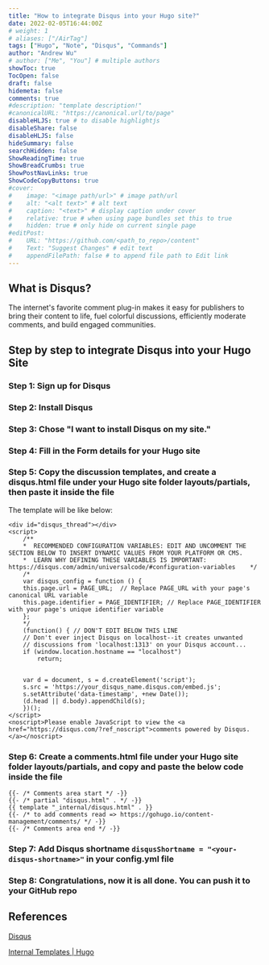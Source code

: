 ```yaml
---
title: "How to integrate Disqus into your Hugo site?"
date: 2022-02-05T16:44:00Z
# weight: 1
# aliases: ["/AirTag"]
tags: ["Hugo", "Note", "Disqus", "Commands"]
author: "Andrew Wu"
# author: ["Me", "You"] # multiple authors
showToc: true
TocOpen: false
draft: false
hidemeta: false
comments: true
#description: "template description!"
#canonicalURL: "https://canonical.url/to/page"
disableHLJS: true # to disable highlightjs
disableShare: false
disableHLJS: false
hideSummary: false
searchHidden: false
ShowReadingTime: true
ShowBreadCrumbs: true
ShowPostNavLinks: true
ShowCodeCopyButtons: true
#cover:
#    image: "<image path/url>" # image path/url
#    alt: "<alt text>" # alt text
#    caption: "<text>" # display caption under cover
#    relative: true # when using page bundles set this to true
#    hidden: true # only hide on current single page
#editPost:
#    URL: "https://github.com/<path_to_repo>/content"
#    Text: "Suggest Changes" # edit text
#    appendFilePath: false # to append file path to Edit link
---
```

## What is Disqus?

The internet's favorite comment plug-in makes it easy for publishers to bring their content to life, fuel colorful discussions, efficiently moderate comments, and build engaged communities.

## Step by step to integrate Disqus into your Hugo Site

### Step 1: Sign up for Disqus

### Step 2: Install Disqus

### Step 3: Chose "I want to install Disqus on my site."

### Step 4: Fill in the Form details for your Hugo site

### Step 5: Copy the discussion templates, and create a disqus.html file under your Hugo site folder layouts/partials, then paste it inside the file

The template will be like below:
```
<div id="disqus_thread"></div>
<script>
    /**
    *  RECOMMENDED CONFIGURATION VARIABLES: EDIT AND UNCOMMENT THE SECTION BELOW TO INSERT DYNAMIC VALUES FROM YOUR PLATFORM OR CMS.
    *  LEARN WHY DEFINING THESE VARIABLES IS IMPORTANT: https://disqus.com/admin/universalcode/#configuration-variables    */
    /*
    var disqus_config = function () {
    this.page.url = PAGE_URL;  // Replace PAGE_URL with your page's canonical URL variable
    this.page.identifier = PAGE_IDENTIFIER; // Replace PAGE_IDENTIFIER with your page's unique identifier variable
    };
    */
    (function() { // DON'T EDIT BELOW THIS LINE
    // Don't ever inject Disqus on localhost--it creates unwanted
    // discussions from 'localhost:1313' on your Disqus account...
    if (window.location.hostname == "localhost")
        return;


    var d = document, s = d.createElement('script');
    s.src = 'https://your_disqus_name.disqus.com/embed.js';
    s.setAttribute('data-timestamp', +new Date());
    (d.head || d.body).appendChild(s);
    })();
</script>
<noscript>Please enable JavaScript to view the <a href="https://disqus.com/?ref_noscript">comments powered by Disqus.</a></noscript>
```

### Step 6: Create a comments.html file under your Hugo site folder layouts/partials, and copy and paste the below code inside the file

```
{{- /* Comments area start */ -}}
{{- /* partial "disqus.html" . */ -}}
{{ template "_internal/disqus.html" . }}
{{- /* to add comments read => https://gohugo.io/content-management/comments/ */ -}}
{{- /* Comments area end */ -}}
```

### Step 7: Add Disqus shortname `disqusShortname = "<your-disqus-shortname>"` in your config.yml file

### Step 8: Congratulations, now it is all done. You can push it to your GitHub repo

## References

[Disqus](https://disqus.com)

[Internal Templates | Hugo](https://gohugo.io/templates/internal/)
